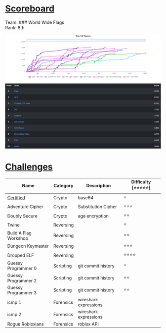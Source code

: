 # [**Scoreboard**](#scoreboard)
Team: ### World Wide Flags <br>
Rank: 8th

<img src='/images/sunshiness.png'>
<img src='/images/sunshinesss.jpeg'>

# [**Challenges**](#challenges)

| Name                          | Category  | Description           | Difficulty [⭐⭐⭐⭐⭐] |
| ----------------------------- | --------- | --------------------- | ------------------ |
| [Certified](Crypto/Certified) | Crypto    | base64                | ⭐                  |
| Adventure Cipher              | Crypto    | Substitution Cipher   | ⭐⭐⭐                |
| Doubly Secure                 | Crypto    | age encryption        | ⭐⭐                 |
| Twine                         | Reversing |                       | ⭐                  |
| Build A Flag Workshop         | Reversing |                       | ⭐⭐                 |
| Dungeon Keymaster             | Reversing |                       | ⭐⭐⭐                |
| Dropped ELF                   | Reversing |                       | ⭐⭐⭐⭐               |
| Guessy Programmer 0           | Scripting | git commit history    | ⭐                  |
| Guessy Programmer 2           | Scripting | git commit history    | ⭐⭐                 |
| Guessy Programmer 3           | Scripting | git commit history    | ⭐⭐                 |
| icmp 1                        | Forensics | wireshark expressions |                    |
| icmp 2                        | Forensics | wireshark expressions |                    |
| Rogue Robloxians              | Forensics | roblox API            |                    |


